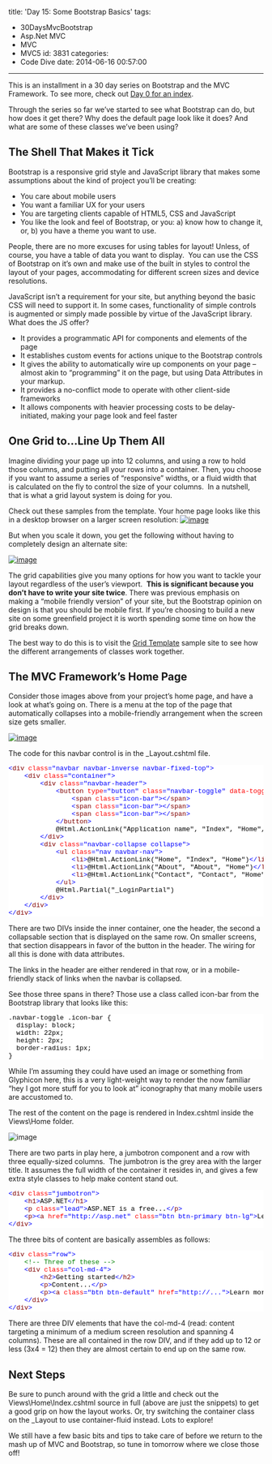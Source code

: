 title: 'Day 15: Some Bootstrap Basics'
tags:
  - 30DaysMvcBootstrap
  - Asp.Net MVC
  - MVC
  - MVC5
id: 3831
categories:
  - Code Dive
date: 2014-06-16 00:57:00
---

This is an installment in a 30 day series on Bootstrap and the MVC Framework. To see more, check out [Day 0 for an index](http://jameschambers.com/2014/06/day-0-boothstrapping-mvc-for-the-next-30-days/).

Through the series so far we’ve started to see what Bootstrap can do, but how does it get there? Why does the default page look like it does? And what are some of these classes we’ve been using?

## The Shell That Makes it Tick

Bootstrap is a responsive grid style and JavaScript library that makes some assumptions about the kind of project you’ll be creating:

*   You care about mobile users  <li>You want a familiar UX for your users  <li>You are targeting clients capable of HTML5, CSS and JavaScript  <li>You like the look and feel of Bootstrap, or you: a) know how to change it, or, b) you have a theme you want to use. 

People, there are no more excuses for using tables for layout! Unless, of course, you have a table of data you want to display.&nbsp; You can use the CSS of Bootstrap on it’s own and make use of the built in styles to control the layout of your pages, accommodating for different screen sizes and device resolutions.

JavaScript isn’t a requirement for your site, but anything beyond the basic CSS will need to support it. In some cases, functionality of simple controls is augmented or simply made possible by virtue of the JavaScript library. What does the JS offer?

*   It provides a programmatic API for components and elements of the page  <li>It establishes custom events for actions unique to the Bootstrap controls  <li>It gives the ability to automatically wire up components on your page – almost akin to “programming” it on the page, but using Data Attributes in your markup.  <li>It provides a no-conflict mode to operate with other client-side frameworks  <li>It allows components with heavier processing costs to be delay-initiated, making your page look and feel faster 

## One Grid to…Line Up Them All

Imagine dividing your page up into 12 columns, and using a row to hold those columns, and putting all your rows into a container. Then, you choose if you want to assume a series of “responsive” widths, or a fluid width that is calculated on the fly to control the size of your columns.&nbsp; In a nutshell, that is what a grid layout system is doing for you. 

Check out these samples from the template. Your home page looks like this in a desktop browser on a larger screen resolution:
[![image](https://jcblogimages.blob.core.windows.net/img/2014/06/image_thumb18.png "image")](https://jcblogimages.blob.core.windows.net/img/2014/06/image29.png)

But when you scale it down, you get the following without having to completely design an alternate site:

[![image](https://jcblogimages.blob.core.windows.net/img/2014/06/image_thumb19.png "image")](https://jcblogimages.blob.core.windows.net/img/2014/06/image30.png)

The grid capabilities give you many options for how you want to tackle your layout regardless of the user’s viewport.&nbsp; **This is significant because you don’t have to write your site twice**. There was previous emphasis on making a “mobile friendly version” of your site, but the Bootstrap opinion on design is that you should be mobile first. If you’re choosing to build a new site on some greenfield project it is worth spending some time on how the grid breaks down.

The best way to do this is to visit the [Grid Template](http://getbootstrap.com/examples/grid/) sample site to see how the different arrangements of classes work together.

## The MVC Framework’s Home Page

Consider those images above from your project’s home page, and have a look at what’s going on. There is a menu at the top of the page that automatically collapses into a mobile-friendly arrangement when the screen size gets smaller.

[![image](https://jcblogimages.blob.core.windows.net/img/2014/06/image_thumb20.png "image")](https://jcblogimages.blob.core.windows.net/img/2014/06/image31.png)

The code for this navbar control is in the _Layout.cshtml file.
<pre class="csharpcode"><span class="kwrd">&lt;</span><span class="html">div</span> <span class="attr">class</span><span class="kwrd">="navbar navbar-inverse navbar-fixed-top"</span><span class="kwrd">&gt;</span>
    <span class="kwrd">&lt;</span><span class="html">div</span> <span class="attr">class</span><span class="kwrd">="container"</span><span class="kwrd">&gt;</span>
        <span class="kwrd">&lt;</span><span class="html">div</span> <span class="attr">class</span><span class="kwrd">="navbar-header"</span><span class="kwrd">&gt;</span>
            <span class="kwrd">&lt;</span><span class="html">button</span> <span class="attr">type</span><span class="kwrd">="button"</span> <span class="attr">class</span><span class="kwrd">="navbar-toggle"</span> <span class="attr">data-toggle</span><span class="kwrd">="collapse"</span> <span class="attr">data-target</span><span class="kwrd">=".navbar-collapse"</span><span class="kwrd">&gt;</span>
                <span class="kwrd">&lt;</span><span class="html">span</span> <span class="attr">class</span><span class="kwrd">="icon-bar"</span><span class="kwrd">&gt;&lt;/</span><span class="html">span</span><span class="kwrd">&gt;</span>
                <span class="kwrd">&lt;</span><span class="html">span</span> <span class="attr">class</span><span class="kwrd">="icon-bar"</span><span class="kwrd">&gt;&lt;/</span><span class="html">span</span><span class="kwrd">&gt;</span>
                <span class="kwrd">&lt;</span><span class="html">span</span> <span class="attr">class</span><span class="kwrd">="icon-bar"</span><span class="kwrd">&gt;&lt;/</span><span class="html">span</span><span class="kwrd">&gt;</span>
            <span class="kwrd">&lt;/</span><span class="html">button</span><span class="kwrd">&gt;</span>
            @Html.ActionLink("Application name", "Index", "Home", new { area = "" }, new { @class = "navbar-brand" })
        <span class="kwrd">&lt;/</span><span class="html">div</span><span class="kwrd">&gt;</span>
        <span class="kwrd">&lt;</span><span class="html">div</span> <span class="attr">class</span><span class="kwrd">="navbar-collapse collapse"</span><span class="kwrd">&gt;</span>
            <span class="kwrd">&lt;</span><span class="html">ul</span> <span class="attr">class</span><span class="kwrd">="nav navbar-nav"</span><span class="kwrd">&gt;</span>
                <span class="kwrd">&lt;</span><span class="html">li</span><span class="kwrd">&gt;</span>@Html.ActionLink("Home", "Index", "Home")<span class="kwrd">&lt;/</span><span class="html">li</span><span class="kwrd">&gt;</span>
                <span class="kwrd">&lt;</span><span class="html">li</span><span class="kwrd">&gt;</span>@Html.ActionLink("About", "About", "Home")<span class="kwrd">&lt;/</span><span class="html">li</span><span class="kwrd">&gt;</span>
                <span class="kwrd">&lt;</span><span class="html">li</span><span class="kwrd">&gt;</span>@Html.ActionLink("Contact", "Contact", "Home")<span class="kwrd">&lt;/</span><span class="html">li</span><span class="kwrd">&gt;</span>
            <span class="kwrd">&lt;/</span><span class="html">ul</span><span class="kwrd">&gt;</span>
            @Html.Partial("_LoginPartial")
        <span class="kwrd">&lt;/</span><span class="html">div</span><span class="kwrd">&gt;</span>
    <span class="kwrd">&lt;/</span><span class="html">div</span><span class="kwrd">&gt;</span>
<span class="kwrd">&lt;/</span><span class="html">div</span><span class="kwrd">&gt;</span></pre>
<style type="text/css">.csharpcode, .csharpcode pre
{
	font-size: small;
	color: black;
	font-family: consolas, "Courier New", courier, monospace;
	background-color: #ffffff;
	/*white-space: pre;*/
}
.csharpcode pre { margin: 0em; }
.csharpcode .rem { color: #008000; }
.csharpcode .kwrd { color: #0000ff; }
.csharpcode .str { color: #006080; }
.csharpcode .op { color: #0000c0; }
.csharpcode .preproc { color: #cc6633; }
.csharpcode .asp { background-color: #ffff00; }
.csharpcode .html { color: #800000; }
.csharpcode .attr { color: #ff0000; }
.csharpcode .alt 
{
	background-color: #f4f4f4;
	width: 100%;
	margin: 0em;
}
.csharpcode .lnum { color: #606060; }
</style>

There are two DIVs inside the inner container, one the header, the second a collapsable section that is displayed on the same row. On smaller screens, that section disappears in favor of the button in the header. The wiring for all this is done with data attributes. 

The links in the header are either rendered in that row, or in a mobile-friendly stack of links when the navbar is collapsed.&nbsp; 

See those three spans in there? Those use a class called icon-bar from the Bootstrap library that looks like this:
<pre class="csharpcode">.navbar-toggle .icon-bar {
  display: block;
  width: 22px;
  height: 2px;
  border-radius: 1px;
}</pre>
<style type="text/css">.csharpcode, .csharpcode pre
{
	font-size: small;
	color: black;
	font-family: consolas, "Courier New", courier, monospace;
	background-color: #ffffff;
	/*white-space: pre;*/
}
.csharpcode pre { margin: 0em; }
.csharpcode .rem { color: #008000; }
.csharpcode .kwrd { color: #0000ff; }
.csharpcode .str { color: #006080; }
.csharpcode .op { color: #0000c0; }
.csharpcode .preproc { color: #cc6633; }
.csharpcode .asp { background-color: #ffff00; }
.csharpcode .html { color: #800000; }
.csharpcode .attr { color: #ff0000; }
.csharpcode .alt 
{
	background-color: #f4f4f4;
	width: 100%;
	margin: 0em;
}
.csharpcode .lnum { color: #606060; }
</style>

While I’m assuming they could have used an image or something from Glyphicon here, this is a very light-weight way to render the now familiar “hey I got more stuff for you to look at” iconography that many mobile users are accustomed to.

The rest of the content on the page is rendered in Index.cshtml inside the Views\Home folder.

![image](https://jcblogimages.blob.core.windows.net/img/2014/06/image32.png "image")

There are two parts in play here, a jumbotron component and a row with three equally-sized columns.&nbsp; The jumbotron is the grey area with the larger title. It assumes the full width of the container it resides in, and gives a few extra style classes to help make content stand out.
<pre class="csharpcode"><span class="kwrd">&lt;</span><span class="html">div</span> <span class="attr">class</span><span class="kwrd">="jumbotron"</span><span class="kwrd">&gt;</span>
    <span class="kwrd">&lt;</span><span class="html">h1</span><span class="kwrd">&gt;</span>ASP.NET<span class="kwrd">&lt;/</span><span class="html">h1</span><span class="kwrd">&gt;</span>
    <span class="kwrd">&lt;</span><span class="html">p</span> <span class="attr">class</span><span class="kwrd">="lead"</span><span class="kwrd">&gt;</span>ASP.NET is a free...<span class="kwrd">&lt;/</span><span class="html">p</span><span class="kwrd">&gt;</span>
    <span class="kwrd">&lt;</span><span class="html">p</span><span class="kwrd">&gt;&lt;</span><span class="html">a</span> <span class="attr">href</span><span class="kwrd">="http://asp.net"</span> <span class="attr">class</span><span class="kwrd">="btn btn-primary btn-lg"</span><span class="kwrd">&gt;</span>Learn more <span class="attr">&amp;raquo;</span><span class="kwrd">&lt;/</span><span class="html">a</span><span class="kwrd">&gt;&lt;/</span><span class="html">p</span><span class="kwrd">&gt;</span>
<span class="kwrd">&lt;/</span><span class="html">div</span><span class="kwrd">&gt;</span>
</pre>
<style type="text/css">.csharpcode, .csharpcode pre
{
	font-size: small;
	color: black;
	font-family: consolas, "Courier New", courier, monospace;
	background-color: #ffffff;
	/*white-space: pre;*/
}
.csharpcode pre { margin: 0em; }
.csharpcode .rem { color: #008000; }
.csharpcode .kwrd { color: #0000ff; }
.csharpcode .str { color: #006080; }
.csharpcode .op { color: #0000c0; }
.csharpcode .preproc { color: #cc6633; }
.csharpcode .asp { background-color: #ffff00; }
.csharpcode .html { color: #800000; }
.csharpcode .attr { color: #ff0000; }
.csharpcode .alt 
{
	background-color: #f4f4f4;
	width: 100%;
	margin: 0em;
}
.csharpcode .lnum { color: #606060; }
</style>

The three bits of content are basically assembles as follows:
<pre class="csharpcode"><span class="kwrd">&lt;</span><span class="html">div</span> <span class="attr">class</span><span class="kwrd">="row"</span><span class="kwrd">&gt;</span>
    <span class="rem">&lt;!-- Three of these --&gt;</span>
    <span class="kwrd">&lt;</span><span class="html">div</span> <span class="attr">class</span><span class="kwrd">="col-md-4"</span><span class="kwrd">&gt;</span>
        <span class="kwrd">&lt;</span><span class="html">h2</span><span class="kwrd">&gt;</span>Getting started<span class="kwrd">&lt;/</span><span class="html">h2</span><span class="kwrd">&gt;</span>
        <span class="kwrd">&lt;</span><span class="html">p</span><span class="kwrd">&gt;</span>Content...<span class="kwrd">&lt;/</span><span class="html">p</span><span class="kwrd">&gt;</span>
        <span class="kwrd">&lt;</span><span class="html">p</span><span class="kwrd">&gt;&lt;</span><span class="html">a</span> <span class="attr">class</span><span class="kwrd">="btn btn-default"</span> <span class="attr">href</span><span class="kwrd">="http://..."</span><span class="kwrd">&gt;</span>Learn more <span class="attr">&amp;raquo;</span><span class="kwrd">&lt;/</span><span class="html">a</span><span class="kwrd">&gt;&lt;/</span><span class="html">p</span><span class="kwrd">&gt;</span>
    <span class="kwrd">&lt;/</span><span class="html">div</span><span class="kwrd">&gt;</span>
<span class="kwrd">&lt;/</span><span class="html">div</span><span class="kwrd">&gt;</span></pre>
<style type="text/css">.csharpcode, .csharpcode pre
{
	font-size: small;
	color: black;
	font-family: consolas, "Courier New", courier, monospace;
	background-color: #ffffff;
	/*white-space: pre;*/
}
.csharpcode pre { margin: 0em; }
.csharpcode .rem { color: #008000; }
.csharpcode .kwrd { color: #0000ff; }
.csharpcode .str { color: #006080; }
.csharpcode .op { color: #0000c0; }
.csharpcode .preproc { color: #cc6633; }
.csharpcode .asp { background-color: #ffff00; }
.csharpcode .html { color: #800000; }
.csharpcode .attr { color: #ff0000; }
.csharpcode .alt 
{
	background-color: #f4f4f4;
	width: 100%;
	margin: 0em;
}
.csharpcode .lnum { color: #606060; }
</style>

There are three DIV elements that have the col-md-4 (read: content targeting a minimum of a medium screen resolution and spanning 4 columns). These are all contained in the row DIV, and if they add up to 12 or less (3x4 = 12) then they are almost certain to end up on the same row.

## Next Steps

Be sure to punch around with the grid a little and check out the Views\Home\Index.cshtml source in full (above are just the snippets) to get a good grip on how the layout works. Or, try switching the container class on the _Layout to use container-fluid instead. Lots to explore!

We still have a few basic bits and tips to take care of before we return to the mash up of MVC and Bootstrap, so tune in tomorrow where we close those off!